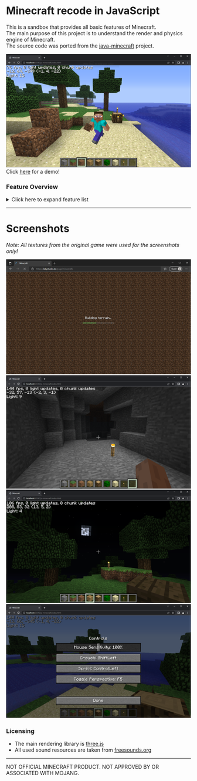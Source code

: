 # Minecraft recode in JavaScript

This is a sandbox that provides all basic features of Minecraft.<br>
The main purpose of this project is to understand the render and physics engine of Minecraft.<br>
The source code was ported from the [java-minecraft](https://github.com/LabyStudio/java-minecraft) project.

![Ingame](.github/assets/ingame.png)<br>
Click [here](https://labystudio.github.io/js-minecraft/) for a demo!

### Feature Overview
<details>
<summary>Click here to expand feature list</summary>

- Block rendering
    - Biome color
- Block collision
- Player movement
    - Walking
    - Sprinting
    - Sneaking
    - Flying
    - Swimming
- Lightning
    - Dynamic lightning
    - Smooth lightning (Ambient occlusion)
    - Day/Night/Sunset
    - Sky color rendering
    - Block light source
- Entity Rendering
    - Item in hand
    - Arm swing animation
    - Walking animation
    - Crouch animation
- World
    - 16x16x16 Chunks
    - Block type, data, sky & block lightning
    - Minecraft Alpha Generator
      - 64 bits seed
      - Perlin terrain generation
      - Perlin cave generation
      - Perlin tree and big tree generation
- Camera
    - Frustum Culling
    - Fog
    - Underwater fog
    - Dynamic FOV
    - Third person
    - First person hand
    - First person item in hand
- GUI
    - Screens
      - Loading Screen
      - InGame Menu
      - Controls Screen
    - Widgets
      - Button
      - KeyBinding
      - Slider
      - Switches
    - Overlay
      - Cross-hair
      - Font rendering
      - Hot-Bar
</details>
<hr>

# Screenshots
_Note: All textures from the original game were used for the screenshots only!_

![Loading Screen](.github/assets/loading_screen.png)
![Lightning](.github/assets/lightning.png)
![Night](.github/assets/night.png)
![Controls](.github/assets/controls.png)

### Licensing
- The main rendering library is [three.js](https://github.com/mrdoob/three.js/)
- All used sound resources are taken from [freesounds.org](https://freesound.org/people/C418/downloaded_sounds/?page=8#sound)

<hr>

NOT OFFICIAL MINECRAFT PRODUCT. NOT APPROVED BY OR ASSOCIATED WITH MOJANG.